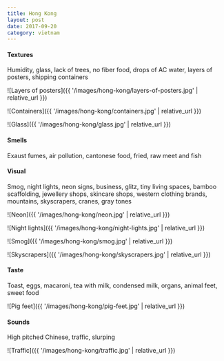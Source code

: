 ```yaml
---
title: Hong Kong
layout: post
date: 2017-09-20
category: vietnam
---
```


#### Textures 
Humidity, glass, lack of trees, no fiber food, drops of AC water, layers of posters, shipping containers

![Layers of posters]({{ '/images/hong-kong/layers-of-posters.jpg' | relative_url }})

![Containers]({{ '/images/hong-kong/containers.jpg' | relative_url }})

![Glass]({{ '/images/hong-kong/glass.jpg' | relative_url }})

#### Smells
Exaust fumes, air pollution, cantonese food, fried, raw meet and fish

#### Visual
Smog, night lights, neon signs, business, glitz, tiny living spaces, bamboo scaffolding, jewellery shops, skincare shops, western clothing brands, mountains, skyscrapers, cranes, gray tones

![Neon]({{ '/images/hong-kong/neon.jpg' | relative_url }})

![Night lights]({{ '/images/hong-kong/night-lights.jpg' | relative_url }})

![Smog]({{ '/images/hong-kong/smog.jpg' | relative_url }})

![Skyscrapers]({{ '/images/hong-kong/skyscrapers.jpg' | relative_url }})

#### Taste 
Toast, eggs, macaroni, tea with milk, condensed milk, organs, animal feet, sweet food

![Pig feet]({{ '/images/hong-kong/pig-feet.jpg' | relative_url }})

#### Sounds
High pitched Chinese, traffic, slurping

![Traffic]({{ '/images/hong-kong/traffic.jpg' | relative_url }})
